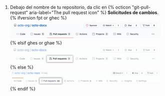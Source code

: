 1. Debajo del nombre de tu repositorio, da clic en
{% octicon "git-pull-request" aria-label="The pull request icon" %} **Solicitudes de cambios**.
    {% ifversion fpt or ghec %}
 ![Issues and pull requests tab selection](/assets/images/help/repository/repo-tabs-pull-requests.png){% elsif ghes or ghae %}
 ![Pull request tab selection](/assets/images/enterprise/3.3/repository/repo-tabs-pull-requests.png){% else %}
 ![Issues tab](/assets/images/enterprise/3.1/help/repository/repo-tabs-pull-requests.png){% endif %}
